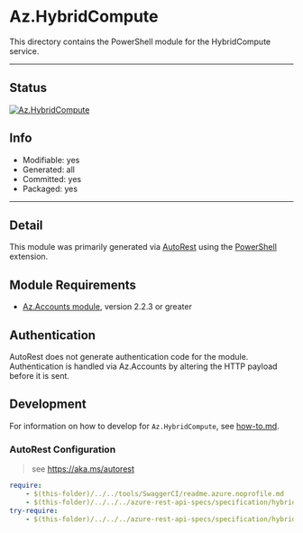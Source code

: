 <!-- region Generated -->
# Az.HybridCompute
This directory contains the PowerShell module for the HybridCompute service.

---
## Status
[![Az.HybridCompute](https://img.shields.io/powershellgallery/v/Az.HybridCompute.svg?style=flat-square&label=Az.HybridCompute "Az.HybridCompute")](https://www.powershellgallery.com/packages/Az.HybridCompute/)

## Info
- Modifiable: yes
- Generated: all
- Committed: yes
- Packaged: yes

---
## Detail
This module was primarily generated via [AutoRest](https://github.com/Azure/autorest) using the [PowerShell](https://github.com/Azure/autorest.powershell) extension.

## Module Requirements
- [Az.Accounts module](https://www.powershellgallery.com/packages/Az.Accounts/), version 2.2.3 or greater

## Authentication
AutoRest does not generate authentication code for the module. Authentication is handled via Az.Accounts by altering the HTTP payload before it is sent.

## Development
For information on how to develop for `Az.HybridCompute`, see [how-to.md](how-to.md).
<!-- endregion -->

### AutoRest Configuration
> see https://aka.ms/autorest

``` yaml
require:
    - $(this-folder)/../../tools/SwaggerCI/readme.azure.noprofile.md
    - $(this-folder)/../../../azure-rest-api-specs/specification/hybridcompute/resource-manager/readme.md
try-require:
    - $(this-folder)/../../../azure-rest-api-specs/specification/hybridcompute/resource-manager/readme.powershell.md
```
